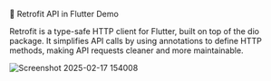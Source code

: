 🚀 Retrofit API in Flutter Demo

Retrofit is a type-safe HTTP client for Flutter, built on top of the dio package. It simplifies API calls by using annotations to define HTTP methods, making API requests cleaner and more maintainable.

![Screenshot 2025-02-17 154008](https://github.com/user-attachments/assets/79ca7fe9-9b43-4ed6-9f99-867a807a665c)
